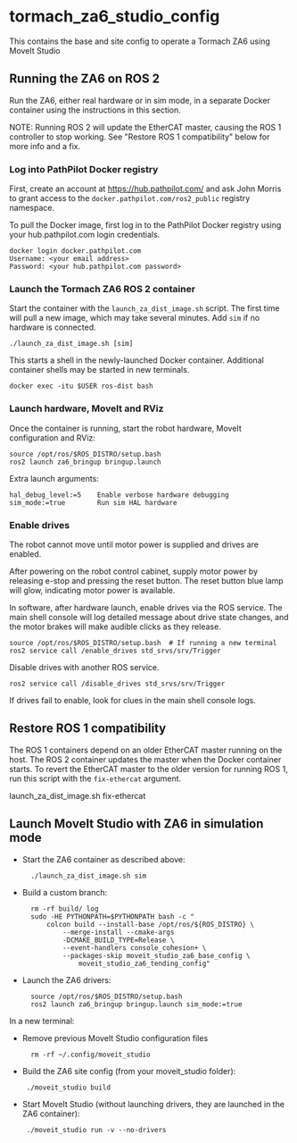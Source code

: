 # tormach_za6_studio_config

This contains the base and site config to operate a Tormach ZA6 using
MoveIt Studio

## Running the ZA6 on ROS 2

Run the ZA6, either real hardware or in sim mode, in a separate Docker
container using the instructions in this section.

NOTE:  Running ROS 2 will update the EtherCAT master, causing the ROS
1 controller to stop working.  See "Restore ROS 1 compatibility" below
for more info and a fix.

### Log into PathPilot Docker registry

First, create an account at https://hub.pathpilot.com/ and ask John
Morris to grant access to the `docker.pathpilot.com/ros2_public`
registry namespace.

To pull the Docker image, first log in to the PathPilot Docker
registry using your hub.pathpilot.com login credentials.

    docker login docker.pathpilot.com
    Username: <your email address>
    Password: <your hub.pathpilot.com password>

### Launch the Tormach ZA6 ROS 2 container

Start the container with the `launch_za_dist_image.sh` script.  The
first time will pull a new image, which may take several minutes.  Add
`sim` if no hardware is connected.

    ./launch_za_dist_image.sh [sim]

This starts a shell in the newly-launched Docker container.
Additional container shells may be started in new terminals.

    docker exec -itu $USER ros-dist bash

### Launch hardware, MoveIt and RViz

Once the container is running, start the robot hardware, MoveIt
configuration and RViz:

    source /opt/ros/$ROS_DISTRO/setup.bash
    ros2 launch za6_bringup bringup.launch

Extra launch arguments:

    hal_debug_level:=5    Enable verbose hardware debugging
    sim_mode:=true        Run sim HAL hardware

### Enable drives

The robot cannot move until motor power is supplied and drives are
enabled.

After powering on the robot control cabinet, supply motor power by
releasing e-stop and pressing the reset button.  The reset button
blue lamp will glow, indicating motor power is available.

In software, after hardware launch, enable drives via the ROS
service.  The main shell console will log detailed message about
drive state changes, and the motor brakes will make audible clicks
as they release.

    source /opt/ros/$ROS_DISTRO/setup.bash  # If running a new terminal
    ros2 service call /enable_drives std_srvs/srv/Trigger

Disable drives with another ROS service.

    ros2 service call /disable_drives std_srvs/srv/Trigger

If drives fail to enable, look for clues in the main shell console
logs.

## Restore ROS 1 compatibility

The ROS 1 containers depend on an older EtherCAT master running on
the host.  The ROS 2 container updates the master when the Docker
container starts.  To revert the EtherCAT master to the older
version for running ROS 1, run this script with the `fix-ethercat`
argument.

  launch_za_dist_image.sh fix-ethercat

## Launch MoveIt Studio with ZA6 in simulation mode

- Start the ZA6 container as described above:

        ./launch_za_dist_image.sh sim

- Build a custom branch:

        rm -rf build/ log
        sudo -HE PYTHONPATH=$PYTHONPATH bash -c "
            colcon build --install-base /opt/ros/${ROS_DISTRO} \
                --merge-install --cmake-args
                -DCMAKE_BUILD_TYPE=Release \
                --event-handlers console_cohesion+ \
                --packages-skip moveit_studio_za6_base_config \
                    moveit_studio_za6_tending_config"

- Launch the ZA6 drivers:

        source /opt/ros/$ROS_DISTRO/setup.bash
        ros2 launch za6_bringup bringup.launch sim_mode:=true

In a new terminal:

- Remove previous MoveIt Studio configuration files

        rm -rf ~/.config/moveit_studio

- Build the ZA6 site config (from your moveit_studio folder):

       ./moveit_studio build

- Start MoveIt Studio (without launching drivers, they are launched in
  the ZA6 container):

       ./moveit_studio run -v --no-drivers
